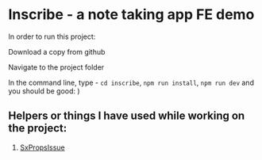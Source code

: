 # Inscribe - a note taking app FE demo

In order to run this project:

Download a copy from github

Navigate to the project folder

In the command line, type - ```cd inscribe```, ```npm run install```, ```npm run dev``` and you should be good: )

## Helpers or things I have used while working on the project:

1. [SxPropsIssue](https://github.com/mui/material-ui/issues/27564)